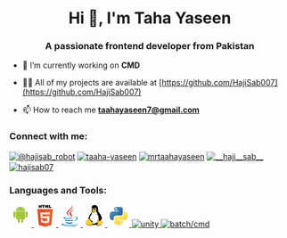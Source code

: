 <h1 align="center">Hi 👋, I'm Taha Yaseen</h1>
<h3 align="center">A passionate frontend developer from Pakistan</h3>

- 🔭 I’m currently working on **CMD**

- 👨‍💻 All of my projects are available at [https://github.com/HajiSab007](https://github.com/HajiSab007)

- 📫 How to reach me **taahayaseen7@gmail.com**

<h3 align="left">Connect with me:</h3>
<p align="left">
<a href="https://t.me/hajisab_robot" target="_blank">
<img align="center" src="https://img.icons8.com/color/48/000000/telegram-app--v1.png" alt="@hajisab_robot" height="30" width="30"/></a>
<a href="https://linkedin.com/in/taaha-yaseen" target="blank"><img align="center" src="https://raw.githubusercontent.com/rahuldkjain/github-profile-readme-generator/master/src/images/icons/Social/linked-in-alt.svg" alt="taaha-yaseen" height="30" width="40" /></a>
<a href="https://fb.com/mrtaahayaseen" target="blank"><img align="center" src="https://raw.githubusercontent.com/rahuldkjain/github-profile-readme-generator/master/src/images/icons/Social/facebook.svg" alt="mrtaahayaseen" height="30" width="40" /></a>
<a href="https://instagram.com/__haji__sab__" target="blank"><img align="center" src="https://raw.githubusercontent.com/rahuldkjain/github-profile-readme-generator/master/src/images/icons/Social/instagram.svg" alt="__haji__sab__" height="30" width="40" /></a>
<a href="https://www.youtube.com/c/hajisab07" target="blank"><img align="center" src="https://raw.githubusercontent.com/rahuldkjain/github-profile-readme-generator/master/src/images/icons/Social/youtube.svg" alt="hajisab07" height="30" width="40" /></a>
</p>

<h3 align="left">Languages and Tools:</h3>
<p align="left"> 
  <a href="https://developer.android.com" target="_blank" rel="noreferrer"> 
    <img src="https://raw.githubusercontent.com/devicons/devicon/master/icons/android/android-original-wordmark.svg" alt="android" width="40" height="40"/> 
  </a> 
  <a href="https://www.w3.org/html/" target="_blank" rel="noreferrer"> 
    <img src="https://raw.githubusercontent.com/devicons/devicon/master/icons/html5/html5-original-wordmark.svg" alt="html5" width="40" height="40"/> 
  </a> 
  <a href="https://www.java.com" target="_blank" rel="noreferrer"> 
    <img src="https://raw.githubusercontent.com/devicons/devicon/master/icons/java/java-original.svg" alt="java" width="40" height="40"/> 
  </a> 
  <a href="https://www.linux.org/" target="_blank" rel="noreferrer"> 
    <img src="https://raw.githubusercontent.com/devicons/devicon/master/icons/linux/linux-original.svg" alt="linux" width="40" height="40"/> 
  </a> 
  <a href="https://www.python.org" target="_blank" rel="noreferrer"> 
    <img src="https://raw.githubusercontent.com/devicons/devicon/master/icons/python/python-original.svg" alt="python" width="40" height="40"/> 
  </a> 
  <a href="https://unity.com/" target="_blank" rel="noreferrer"> 
    <img src="https://www.vectorlogo.zone/logos/unity3d/unity3d-icon.svg" alt="unity" width="40" height="40"/> 
  </a> 
  <a href="https://learn.microsoft.com/en-us/windows-server/administration/windows-commands/windows-commands" target="_blank" rel="noreferrer">
  <img src="https://img.icons8.com/color/48/000000/console.png" alt="batch/cmd" width="40" height="40"/>
</a>
</p>

